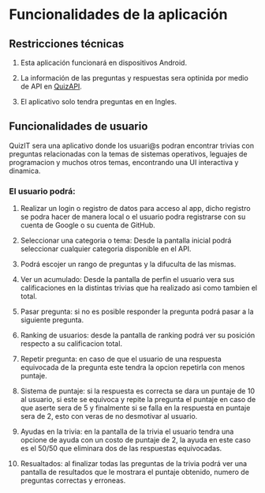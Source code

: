 # Funcionalidades de la aplicación

## Restricciones técnicas

1. Esta aplicación funcionará en dispositivos Android.

2. La información de las preguntas y respuestas sera optinida por medio de API en [QuizAPI](https://quizapi.io/docs/1.0/overview).

3. El aplicativo solo tendra preguntas en en Ingles.


## Funcionalidades de usuario

QuizIT sera una aplicativo donde los usuari@s podran encontrar trivias con preguntas relacionadas con la temas de sistemas operativos,
leguajes de programacion y muchos otros temas, encontrando una UI interactiva y dinamica. 

### El usuario podrá:

1. Realizar un login o registro de datos para acceso al app, dicho registro se podra hacer de manera local o el usuario podra registrarse con su cuenta de Google
   o su cuenta de GitHub.
   
2. Seleccionar una categoria o tema: Desde la pantalla inicial podrá seleccionar cualquier categoria
   disponible en el API.
   
3. Podrá escojer un rango de preguntas y la difuculta de las mismas.

4. Ver un acumulado: Desde la pantalla de perfin el usuario vera sus calificaciones en la distintas trivias que ha realizado
   asi como tambien el total.

5. Pasar pregunta: si no es posible responder la pregunta podrá pasar a la siguiente pregunta.

6. Ranking de usuarios: desde la pantalla de ranking podrá ver su posición respecto a su calificacion total.

7. Repetir pregunta: en caso de que el usuario de una respuesta equivocada de la pregunta este tendra la opcion repetirla con menos puntaje.

8. Sistema de puntaje: si la respuesta es correcta se dara un puntaje de 10 al usuario, si este se equivoca y repite la pregunta el puntaje
   en caso de que aserte sera de 5 y finalmente si se falla en la respuesta en puntaje sera de 2, esto con veras de no desmotivar al usuario.

9. Ayudas en la trivia: en la pantalla de la trivia el usuario tendra una opcione de ayuda con un costo de puntaje de 2, la ayuda en este caso es el 50/50
   que eliminara dos de las respuestas equivocadas.
   
10. Resualtados: al finalizar todas las preguntas de la trivia podrá ver una pantalla de resultados que le mostrara el puntaje obtenido, numero
    de preguntas correctas y erroneas.
   
   
   
   
